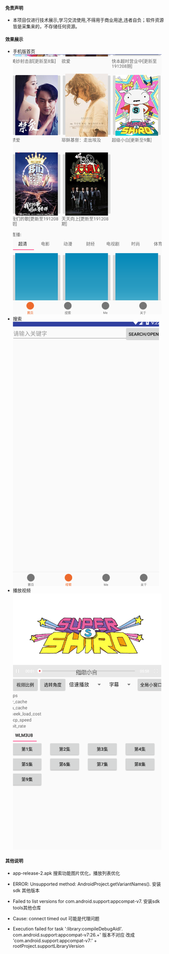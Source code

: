 #### 免责声明
- 本项目仅进行技术展示,学习交流使用,不得用于商业用途,违者自负；软件资源皆是采集来的，不存储任何资源。
#### 效果展示
- 手机版首页
![phone-home](show/20191209092051.png)
- 搜索
![phone-home](show/20191209092249.png)
- 播放视频
![phone-home](show/20191209092422.png)
#### 其他说明
- app-release-2.apk  搜索功能图片优化，播放列表优化

- ERROR: Unsupported method: AndroidProject.getVariantNames(). 安装sdk 其他版本
- Failed to list versions for com.android.support:appcompat-v7. 安装sdk tools其他仓库
- Cause: connect timed out   可能是代理问题
- Execution failed for task ':library:compileDebugAidl'.  com.android.support:appcompat-v7:26.+' 版本不对应 改成  'com.android.support:appcompat-v7:' + rootProject.supportLibraryVersion